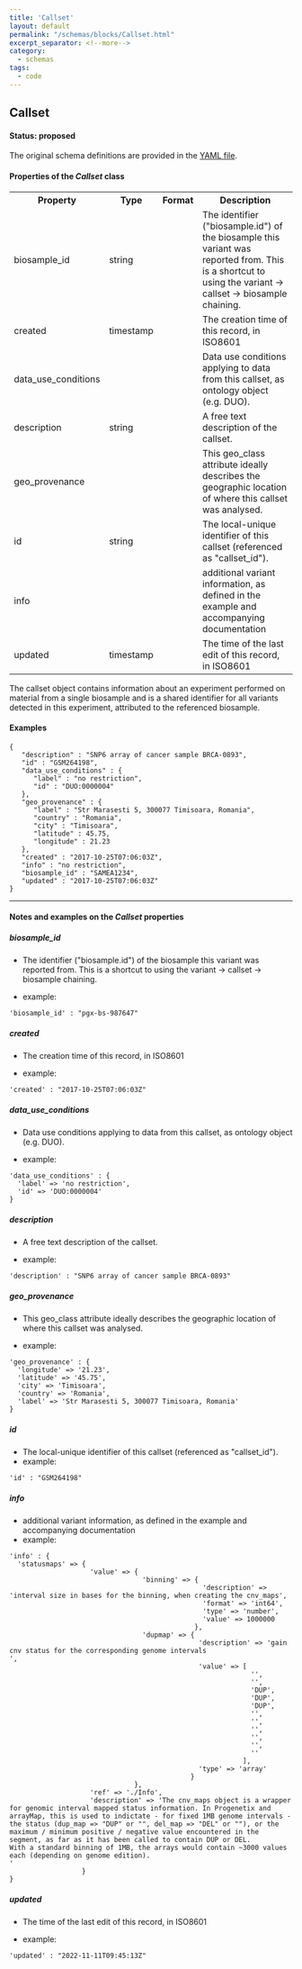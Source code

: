 ```yaml
---
title: 'Callset'
layout: default
permalink: "/schemas/blocks/Callset.html"
excerpt_separator: <!--more-->
category:
  - schemas
tags:
  - code
---
```

## Callset

#### Status: __proposed__


The original schema definitions are provided in the [YAML file](https://github.com/ga4gh-schemablocks/blocks/blob/master/src/yaml/callset.yaml).

<!--more-->

<h4>Properties of the <i>Callset</i> class</h4>

<table>
  <tr>
    <th>Property</th>
    <th>Type</th>
    <th>Format</th>
    <th>Description</th>
  </tr>
  <tr>
    <td>biosample_id</td>
    <td>string</td>
    <td></td>
    <td>The identifier ("biosample.id") of the biosample this variant was reported from. This is a shortcut to using the variant -> callset -> biosample chaining.
</td>
  </tr>
  <tr>
    <td>created</td>
    <td>timestamp</td>
    <td></td>
    <td>The creation time of this record, in ISO8601
</td>
  </tr>
  <tr>
    <td>data_use_conditions</td>
    <td></td>
    <td></td>
    <td>Data use conditions applying to data from this callset, as ontology object (e.g. DUO).
</td>
  </tr>
  <tr>
    <td>description</td>
    <td>string</td>
    <td></td>
    <td>A free text description of the callset.
</td>
  </tr>
  <tr>
    <td>geo_provenance</td>
    <td></td>
    <td></td>
    <td>This geo_class attribute ideally describes the geographic location of where this callset was analysed.
</td>
  </tr>
  <tr>
    <td>id</td>
    <td>string</td>
    <td></td>
    <td>The local-unique identifier of this callset (referenced as "callset_id").</td>
  </tr>
  <tr>
    <td>info</td>
    <td></td>
    <td></td>
    <td>additional variant information, as defined in the example and accompanying documentation</td>
  </tr>
  <tr>
    <td>updated</td>
    <td>timestamp</td>
    <td></td>
    <td>The time of the last edit of this record, in ISO8601
</td>
  </tr>

</table>The callset object contains information about an experiment performed on material from a single biosample
and is a shared identifier for all variants detected in this experiment, attributed to the referenced biosample.



#### Examples

```
{
   "description" : "SNP6 array of cancer sample BRCA-0893",
   "id" : "GSM264198",
   "data_use_conditions" : {
      "label" : "no restriction",
      "id" : "DUO:0000004"
   },
   "geo_provenance" : {
      "label" : "Str Marasesti 5, 300077 Timisoara, Romania",
      "country" : "Romania",
      "city" : "Timisoara",
      "latitude" : 45.75,
      "longitude" : 21.23
   },
   "created" : "2017-10-25T07:06:03Z",
   "info" : "no restriction",
   "biosample_id" : "SAMEA1234",
   "updated" : "2017-10-25T07:06:03Z"
}
```
--------------------------------------------------------------------------------

<h4>Notes and examples on the <i>Callset</i> properties</h4>

##### biosample_id

* The identifier ("biosample.id") of the biosample this variant was reported from. This is a shortcut to using the variant -> callset -> biosample chaining.

* example:

```
'biosample_id' : "pgx-bs-987647"
```

##### created

* The creation time of this record, in ISO8601

* example:

```
'created' : "2017-10-25T07:06:03Z"
```

##### data_use_conditions

* Data use conditions applying to data from this callset, as ontology object (e.g. DUO).

* example:

```
'data_use_conditions' : {
  'label' => 'no restriction',
  'id' => 'DUO:0000004'
}
```

##### description

* A free text description of the callset.

* example:

```
'description' : "SNP6 array of cancer sample BRCA-0893"
```

##### geo_provenance

* This geo_class attribute ideally describes the geographic location of where this callset was analysed.

* example:

```
'geo_provenance' : {
  'longitude' => '21.23',
  'latitude' => '45.75',
  'city' => 'Timisoara',
  'country' => 'Romania',
  'label' => 'Str Marasesti 5, 300077 Timisoara, Romania'
}
```

##### id

* The local-unique identifier of this callset (referenced as "callset_id").
* example:

```
'id' : "GSM264198"
```

##### info

* additional variant information, as defined in the example and accompanying documentation
* example:

```
'info' : {
  'statusmaps' => {
                    'value' => {
                                 'binning' => {
                                                'description' => 'interval size in bases for the binning, when creating the cnv_maps',
                                                'format' => 'int64',
                                                'type' => 'number',
                                                'value' => 1000000
                                              },
                                 'dupmap' => {
                                               'description' => 'gain cnv status for the corresponding genome intervals
',
                                               'value' => [
                                                            '',
                                                            '',
                                                            'DUP',
                                                            'DUP',
                                                            'DUP',
                                                            '',
                                                            '',
                                                            '',
                                                            '',
                                                            '',
                                                            ''
                                                          ],
                                               'type' => 'array'
                                             }
                               },
                    'ref' => './Info',
                    'description' => 'The cnv_maps object is a wrapper for genomic interval mapped status information. In Progenetix and arrayMap, this is used to indictate - for fixed 1MB genome intervals - the status (dup_map => "DUP" or "", del_map => "DEL" or ""), or the maximum / minimum positive / negative value encountered in the segment, as far as it has been called to contain DUP or DEL.
With a standard binning of 1MB, the arrays would contain ~3000 values each (depending on genome edition).
'
                  }
}
```

##### updated

* The time of the last edit of this record, in ISO8601

* example:

```
'updated' : "2022-11-11T09:45:13Z"
```

